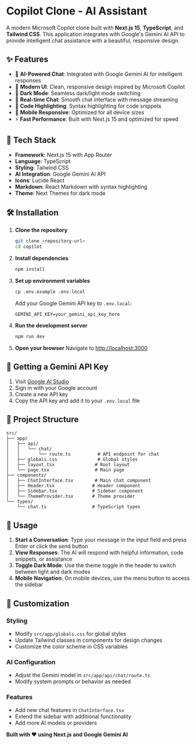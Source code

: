 # Copilot Clone - AI Assistant

A modern Microsoft Copilot clone built with **Next.js 15**, **TypeScript**, and **Tailwind CSS**. This application integrates with Google's Gemini AI API to provide intelligent chat assistance with a beautiful, responsive design.

## ✨ Features

- 🤖 **AI-Powered Chat**: Integrated with Google Gemini AI for intelligent responses
- 🎨 **Modern UI**: Clean, responsive design inspired by Microsoft Copilot
- 🌙 **Dark Mode**: Seamless dark/light mode switching
- 💬 **Real-time Chat**: Smooth chat interface with message streaming
- 🔧 **Code Highlighting**: Syntax highlighting for code snippets
- 📱 **Mobile Responsive**: Optimized for all device sizes
- ⚡ **Fast Performance**: Built with Next.js 15 and optimized for speed

## 🚀 Tech Stack

- **Framework**: Next.js 15 with App Router
- **Language**: TypeScript
- **Styling**: Tailwind CSS
- **AI Integration**: Google Gemini AI API
- **Icons**: Lucide React
- **Markdown**: React Markdown with syntax highlighting
- **Theme**: Next Themes for dark mode

## 🛠️ Installation

1. **Clone the repository**
   ```bash
   git clone <repository-url>
   cd copilot
   ```

2. **Install dependencies**
   ```bash
   npm install
   ```

3. **Set up environment variables**
   ```bash
   cp .env.example .env.local
   ```
   
   Add your Google Gemini API key to `.env.local`:
   ```
   GEMINI_API_KEY=your_gemini_api_key_here
   ```

4. **Run the development server**
   ```bash
   npm run dev
   ```

5. **Open your browser**
   Navigate to [http://localhost:3000](http://localhost:3000)

## 🔑 Getting a Gemini API Key

1. Visit [Google AI Studio](https://makersuite.google.com/app/apikey)
2. Sign in with your Google account
3. Create a new API key
4. Copy the API key and add it to your `.env.local` file

## 📁 Project Structure

```
src/
├── app/
│   ├── api/
│   │   └── chat/
│   │       └── route.ts          # API endpoint for chat
│   ├── globals.css               # Global styles
│   ├── layout.tsx               # Root layout
│   └── page.tsx                 # Main page
├── components/
│   ├── ChatInterface.tsx        # Main chat component
│   ├── Header.tsx              # Header component
│   ├── Sidebar.tsx             # Sidebar component
│   └── ThemeProvider.tsx       # Theme provider
└── types/
    └── chat.ts                 # TypeScript types
```

## 🎯 Usage

1. **Start a Conversation**: Type your message in the input field and press Enter or click the send button
2. **View Responses**: The AI will respond with helpful information, code snippets, or assistance
3. **Toggle Dark Mode**: Use the theme toggle in the header to switch between light and dark modes
4. **Mobile Navigation**: On mobile devices, use the menu button to access the sidebar

## 🔧 Customization

### Styling
- Modify `src/app/globals.css` for global styles
- Update Tailwind classes in components for design changes
- Customize the color scheme in CSS variables

### AI Configuration
- Adjust the Gemini model in `src/app/api/chat/route.ts`
- Modify system prompts or behavior as needed

### Features
- Add new chat features in `ChatInterface.tsx`
- Extend the sidebar with additional functionality
- Add more AI models or providers

**Built with ❤️ using Next.js and Google Gemini AI**
